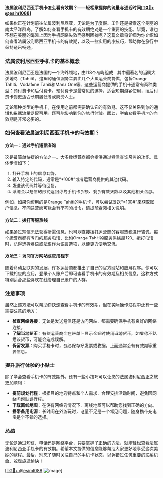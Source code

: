 **法属波利尼西亚手机卡怎么看有效期？——轻松掌握你的流量与通话时间[[TG💪+ @esim1088](https://t.me/s/esim1088)]**

如果你正在计划前往法属波利尼西亚，无论是为了度假、工作还是探索这个美丽的南太平洋群岛，了解如何查看手机卡的有效期绝对是一个重要的技能。毕竟，谁也不想在美丽的海滩上因为手机网络失效而感到困扰呢？这篇文章将详细为你介绍如何查看法属波利尼西亚手机卡的有效期，以及一些实用的小技巧，帮助你在旅行中保持通讯畅通。

### 法属波利尼西亚手机卡的基本概念

法属波利尼西亚是法国的一个海外领地，由118个岛屿组成，其中最著名的当属大溪地岛（Tahiti）。这里的通信服务主要由几个大型运营商提供，包括Orange Tahiti、Vodafone Tahiti和Mana One等。这些运营商提供的手机卡通常有两种类型：预付费卡和后付费卡。预付费卡是最常见的选择，适合短期游客使用，而后付费卡则更适合长期居住者或商务人士。

无论哪种类型的手机卡，在使用之前都需要确认它的有效期。这不仅关系到你的通话和数据流量是否可用，还可能影响到你的旅行体验。因此，学会查看手机卡的有效期是非常必要的。

### 如何查看法属波利尼西亚手机卡的有效期？

#### 方法一：通过手机短信查询

这是最简单快捷的方法之一。大多数运营商都会提供通过短信查询服务的功能。具体步骤如下：

1. 打开手机上的信息功能。
2. 输入特定的代码，通常是“*100#”或者运营商提供的其他代码。
3. 发送该代码并等待回复。
4. 系统会以短信的形式返回你的手机卡余额、剩余有效天数以及其他相关信息。

例如，如果你使用的是Orange Tahiti的手机卡，可以尝试发送“*100#”来获取账户信息。不同运营商可能会有不同的指令，请提前查阅相关说明。

#### 方法二：拨打客服热线

如果通过短信无法获得所需信息，也可以直接拨打运营商的客服热线进行咨询。每个运营商都有专门的服务电话，比如Orange Tahiti的服务热线是123。拨打电话时，记得选择英语或法语作为语言选项，以便更方便地交流。

#### 方法三：访问官方网站或应用程序

随着移动互联网的发展，许多运营商都推出了自己的官方网站和应用程序。你可以下载相应的应用，登录个人账户后即可查看手机卡的有效期及相关信息。这种方式特别适合那些喜欢在线管理自己账户的人群。

### 注意事项

虽然上述方法可以帮助你快速查看手机卡的有效期，但在实际操作过程中还有一些需要注意的地方：

- **检查网络连接**：无论是发送短信还是访问网站，都需要确保手机有良好的网络连接。
- **了解当地货币**：有些运营商会在账单上显示金额时使用当地货币，如果你不熟悉该货币，可能会造成误解。
- **保留发票**：购买手机卡时，务必保存好发票或收据，上面通常会有有效期等重要信息。

### 提升旅行体验的小贴士

除了学会查看手机卡的有效期外，还有一些小技巧可以让您的法属波利尼西亚之旅更加顺利：

- **提前规划行程**：根据目的地的特点和个人需求，合理安排活动时间，避免因网络问题耽误行程。
- **下载离线地图**：在没有网络的情况下，离线地图可以帮助您找到正确的方向。
- **携带备用电源**：长时间在外游玩时，电量不足是一个常见问题，随身携带充电宝是个不错的选择。

### 总结

无论是通过短信、电话还是网络平台，只要掌握了正确的方法，就能轻松查看法属波利尼西亚手机卡的有效期。希望本文提供的信息能够帮助大家更好地享受这次美妙的旅程。最后，别忘了随时关注自己的手机卡状态，以免错过任何重要的联系机会。祝您旅途愉快！

[[TG💪+ @esim1088](https://t.me/s/esim1088) ![Image](https://i.postimg.cc/4NQfJmqS/Snipaste-2025-05-13-00-14-12.png)]
